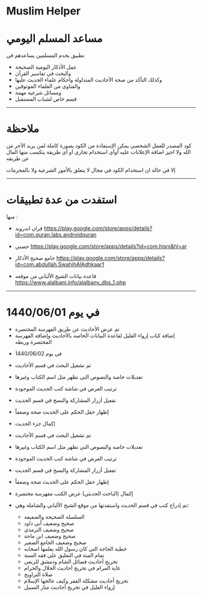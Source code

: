 # Muslim Helper
# مساعد المسلم اليومي
 تطبيق يخدم المسلمين يساعدهم في 
 - عمل الأذكار اليومية الصحيحة
 - والبحث في تفاسير القرآن
 - وكذلك التأكد من صحة الأحاديث المتداولة واحكام علماء الحديث عليها 
 - والفتاوى من العلماء الموثوقين 
 - ومسائل شرعية مهمة
 - قسم خاص لشباب المستقبل
 
  --------------------
  # ملاحظة
   كود المصدر للعمل الشخصي يمكن الإستفادة من الكود بصورة كاملة لمن يريد الأجر من الله ولا اجيز اضافة الإعلانات عليه أوأي استخدام تجاري 
   أو أي طريقة يتكسب منها المال عن طريقه 
   
   إلا في حالة ان استخدام الكود في مجال لا يتعلق بالأمور الشرعية ولا بالمحرمات 
   
   --------------------
   # استفدت من عدة تطبيقات
   منها :
   - قران اندرويد
   https://play.google.com/store/apps/details?id=com.quran.labs.androidquran
   
   -  حصني
   https://play.google.com/store/apps/details?id=com.hisni&hl=ar
   
   - جامع صحيح الأذكار
   https://play.google.com/store/apps/details?id=com.abdullah.SwahihAlAdhkaar1
   
   - قاعدة بيانات الشيخ الألباني من موقعه
  https://www.alalbani.info/alalbany_dbs_1.php



---------------------------
# في يوم 1440/06/01
- تم عرض الأحاديث عن طريق الفهرسة المختصرة
- إضافة كتاب إرواء الغليل لقاعدة البيانات الخاصة بالأحاديث وإضافة الفهرسة المختصرة وربطه

* في يوم 1440/06/02
- تم تشغيل البحث في قسم الأحاديث
- تعديلات خاصة والنصوص التي تظهر مثل اسم الكتاب وغيرها
- ترتيب العرض في شاشة كتب الحديث الموجودة
- تفعيل أزرار المشاركة والنسخ في قسم الحديث
- إظهار حقل الحكم على الحديث صحة وضعفاً
- إكمال جزء الحديث
- تم تشغيل البحث في قسم الأحاديث
- تعديلات خاصة والنصوص التي تظهر مثل اسم الكتاب وغيرها
- ترتيب العرض في شاشة كتب الحديث الموجودة
- تفعيل أزرار المشاركة والنسخ في قسم الحديث
- إظهار حقل الحكم على الحديث صحة وضعفاً

- إكمال  (الباحث الحديثي) عرض الكتب مفهرسة مختصرة
- تم إدراج كتب  في قسم الحديث واستفدتها من موقع الشيخ الألباني والشاملة وهي:
   - السلسلة الصحيحة والضعيفة
   - صحيح وضعيف أبي داود
   - صحيح وضعيف الترمذي
   - صحيح وضعيف ابن ماجة
   - صحيح وضعيف الجامع الصغير
   - خطبة الحاجة التي كان رسول الله يعلمها اصحابه
   - تمام المنة في التعليق على فقه السنة
   - تخريج أحاديث فضائل الشام ودمشق للربعي
   - غاية المرام في تخريج أحاديث الحلال والحرام
   - صلاة التراويح
   - تخريج أحاديث مشكلة الفقر وكيف عالجها الإسلام
   - إرواء الغليل في تخريج أحاديث منار السبيل
